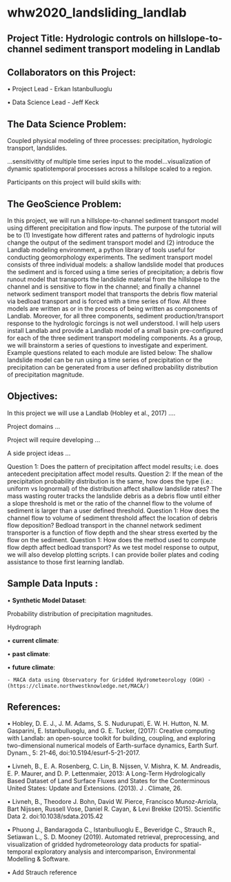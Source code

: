 # whw2020_landsliding_landlab

## Project Title: Hydrologic controls on hillslope-to-channel sediment transport modeling in Landlab

## Collaborators on this Project:
•	Project Lead - Erkan Istanbulluoglu

•	Data Science Lead - Jeff Keck

## The Data Science Problem:
Coupled physical modeling of three processes: precipitation, hydrologic transport, landslides.

...sensitivitity of multiple time series input to the model...visualization of dynamic spatiotemporal processes across a hillslope scaled to a region. 

Participants on this project will build skills with: 

## The GeoScience Problem:

In this project, we will run a hillslope-to-channel sediment transport model using different precipitation and flow inputs. The purpose of the tutorial will be to (1) Investigate how different rates and patterns of hydrologic inputs change the output of the sediment transport model and (2) introduce the Landlab modeling environment, a python library of tools useful for conducting geomorphology experiments.
The sediment transport model consists of three individual models: a shallow landslide model that produces the sediment and is forced using a time series of precipitation; a debris flow runout model that transports the landslide material from the hillslope to the channel and is sensitive to flow in the channel; and finally a channel network sediment transport model that transports the debris flow material via bedload transport and is forced with a time series of flow. All three models are written as or in the process of being written as components of Landlab. Moreover, for all three components, sediment production/transport response to the hydrologic forcings is not well understood.
I will help users install Landlab and provide a Landlab model of a small basin pre-configured for each of the three sediment transport modeling components. As a group, we will brainstorm a series of questions to investigate and experiment. Example questions related to each module are listed below: 
The shallow landslide model can be run using a time series of precipitation or the precipitation can be generated from a user defined probability distribution of precipitation magnitude.


## Objectives:
In this project we will use a Landlab (Hobley et al., 2017) ....

Project domains ... 

Project will require developing ... 

A side project ideas ...

 Question 1: Does the pattern of precipitation affect model results; i.e. does antecedent precipitation affect model results. Question 2: If the mean of the precipitation probability distribution is the same, how does the type (i.e.: uniform vs lognormal) of the distribution affect shallow landslide rates? 
The mass wasting router tracks the landslide debris as a debris flow until either a slope threshold is met or the ratio of the channel flow to the volume of sediment is larger than a user defined threshold. Question 1: How does the channel flow to volume of sediment threshold affect the location of debris flow deposition?
Bedload transport in the channel network sediment transporter is a function of flow depth and the shear stress exerted by the flow on the sediment. Question 1: How does the method used to compute flow depth affect bedload transport? 
As we test model response to output, we will also develop plotting scripts. I can provide boiler plates and coding assistance to those first learning landlab.


## Sample Data Inputs  : 
• **Synthetic Model Dataset**:

Probability distribution of precipitation magnitudes.  

Hydrograph


• **current climate**:

   

• **past climate**:


     
• **future climate**:

    - MACA data using Observatory for Gridded Hydrometeorology (OGH) - (https://climate.northwestknowledge.net/MACA/)

## References: 

• Hobley, D. E. J., J. M. Adams, S. S. Nudurupati, E. W. H. Hutton, N. M. Gasparini, E. Istanbulluoglu, and G. E. Tucker, (2017): Creative computing with Landlab: an open-source toolkit for building, coupling, and exploring two-dimensional numerical models of Earth-surface dynamics, Earth Surf. Dynam., 5: 21-46, doi:10.5194/esurf-5-21-2017.

• Livneh, B., E. A. Rosenberg, C. Lin, B. Nijssen, V. Mishra, K. M. Andreadis, E. P. Maurer, and D. P. Lettenmaier, 2013: A Long-Term Hydrologically Based Dataset of Land Surface Fluxes and States for the Conterminous United States: Update and Extensions. (2013). J . Climate, 26.  

• Livneh, B., Theodore J. Bohn, David W. Pierce, Francisco Munoz-Arriola, Bart Nijssen, Russell Vose, Daniel R. Cayan, & Levi Brekke (2015). Scientific Data 2. doi:10.1038/sdata.2015.42

• Phuong J., Bandaragoda C., Istanbulluoglu E., Beveridge C., Strauch R., Setiawan L., S. D. Mooney (2019).
Automated retrieval, preprocessing, and visualization of gridded hydrometeorology data products for spatial-temporal exploratory analysis and intercomparison, Environmental Modelling & Software.

• Add Strauch reference
